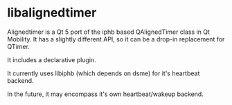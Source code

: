 libalignedtimer
===============

Alignedtimer is a Qt 5 port of the iphb based QAlignedTimer class in Qt Mobility.
It has a slightly different API, so it can be a drop-in replacement for QTimer.


It includes a declarative plugin.

It currently uses libiphb (which depends on dsme) for it's heartbeat backend.

In the future, it may encompass it's own heartbeat/wakeup backend.

